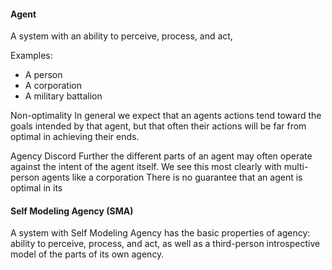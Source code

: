 

#### Agent 
A system with an ability to perceive, process, and act, 


Examples:
- A person
- A corporation
- A military battalion


Non-optimality
In general we expect that an agents actions tend toward the goals intended by that agent, but that often their actions will be far from optimal in achieving their ends.

Agency Discord
Further the different parts of an agent may often operate against the intent of the agent itself.  We see this most clearly with multi-person agents like a corporation
There is no guarantee that an agent is optimal in its 

#### Self Modeling Agency (SMA)
A system with Self Modeling Agency has the basic properties of agency: ability to perceive, process, and act, as well as a third-person introspective model of the parts of its own agency.

